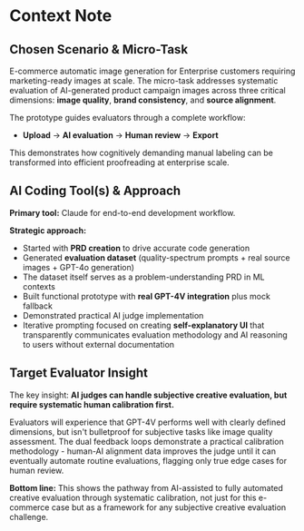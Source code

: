 # Context Note

## Chosen Scenario & Micro-Task

E-commerce automatic image generation for Enterprise customers requiring marketing-ready images at scale. The micro-task addresses systematic evaluation of AI-generated product campaign images across three critical dimensions: **image quality**, **brand consistency**, and **source alignment**. 

The prototype guides evaluators through a complete workflow:
- **Upload** → **AI evaluation** → **Human review** → **Export**

This demonstrates how cognitively demanding manual labeling can be transformed into efficient proofreading at enterprise scale.

## AI Coding Tool(s) & Approach

**Primary tool:** Claude for end-to-end development workflow.

**Strategic approach:**
- Started with **PRD creation** to drive accurate code generation
- Generated **evaluation dataset** (quality-spectrum prompts + real source images + GPT-4o generation) 
- The dataset itself serves as a problem-understanding PRD in ML contexts
- Built functional prototype with **real GPT-4V integration** plus mock fallback
- Demonstrated practical AI judge implementation
- Iterative prompting focused on creating **self-explanatory UI** that transparently communicates evaluation methodology and AI reasoning to users without external documentation

## Target Evaluator Insight

The key insight: **AI judges can handle subjective creative evaluation, but require systematic human calibration first.** 

Evaluators will experience that GPT-4V performs well with clearly defined dimensions, but isn't bulletproof for subjective tasks like image quality assessment. The dual feedback loops demonstrate a practical calibration methodology - human-AI alignment data improves the judge until it can eventually automate routine evaluations, flagging only true edge cases for human review.

**Bottom line:** This shows the pathway from AI-assisted to fully automated creative evaluation through systematic calibration, not just for this e-commerce case but as a framework for any subjective creative evaluation challenge.
